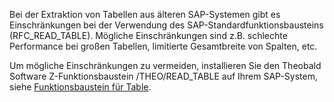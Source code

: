 Bei der Extraktion von Tabellen aus älteren SAP-Systemen gibt es Einschränkungen bei der Verwendung des SAP-Standardfunktionsbausteins (RFC_READ_TABLE).
Mögliche Einschränkungen sind z.B. schlechte Performance bei großen Tabellen, limitierte Gesamtbreite von Spalten, etc.

Um mögliche Einschränkungen zu vermeiden, installieren Sie den Theobald Software Z-Funktionsbaustein /THEO/READ_TABLE auf Ihrem SAP-System, siehe [Funktionsbaustein für Table](./sap-customizing/funktionsbaustein-fuer-table-extraktion).
